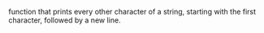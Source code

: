 function that prints every other character of a string, starting with the first character, followed by a new line.
